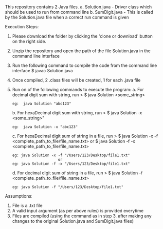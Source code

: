 #
This repository contains 2 Java files.
	a. Solution.java - Driver class which should be used to run from command line
	b. SumDigit.java - This is called by the Solution.java file when a correct run command is given

Execution Steps:

1. Please download the folder by clicking the 'clone or download' button on the right side.
2. Unzip the repository and open the path of the file Solution.java in the command line interface
3. Run the following command to compile the code from the command line interface
	$ javac Solution.java
4. Once compiled, 2 .class files will be created, 1 for each .java file
5. Run on of the following commands to execute the program:
	a. For decimal digit sum with string, run >
	   $ java Solution <some_string>
	   
	   eg:  java Solution "abc123"

	b. For hexaDecimal digit sum with string, run >
	   $ java Solution -x <some_string>"
	   
	   eg:  java Solution -x "abc123"

	c. For hexaDecimal digit sum of string in a file, run >
	   $ java Solution -x -f <complete_path_to_file/file_name.txt>
	   						or 
	   $ java Solution -f -x <complete_path_to_file/file_name.txt>

	   eg: java Solution -x -f "/Users/123/Desktop/file1.txt"
	   						or 
	   eg: java Solution -f -x "/Users/123/Desktop/file1.txt"

	d. For decimal digit sum of string in a file, run >
	   $ java Solution -f <complete_path_to_file/file_name.txt>
	   
	   eg: java Solution -f "/Users/123/Desktop/file1.txt"



Assumptions:
1. File is a .txt file
2. A valid input argument (as per above rules) is provided everytime
3. Files are compiled (using the command as in step 3. after making any changes to the original Solution.java and SumDigit.java files)
